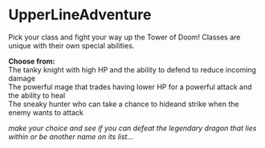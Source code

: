 # UpperLineAdventure

Pick your class and fight your way up the Tower of Doom! Classes are unique with their own special abilities.

**Choose from:**<br/>
The tanky knight with high HP and the ability to defend to reduce incoming damage<br/> 
The powerful mage that trades having lower HP for a powerful attack and the ability to heal<br/>
The sneaky hunter who can take a chance to hideand strike when the enemy wants to attack <br/>

*make your choice and see if you can defeat the legendary dragon that lies within or be another name on its list...*
